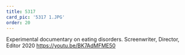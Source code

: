 ```yaml
---
title: 5317
card_pic: '5317 1.JPG'
order: 20
---
```


Experimental documentary on eating disorders.
Screenwriter, Director, Editor 2020
https://youtu.be/BK7AdMFME50


